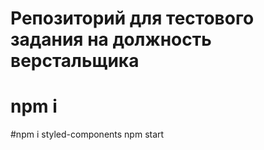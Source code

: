 # Репозиторий  для тестового задания на должность верстальщика
# npm i
#npm i styled-components
npm start
